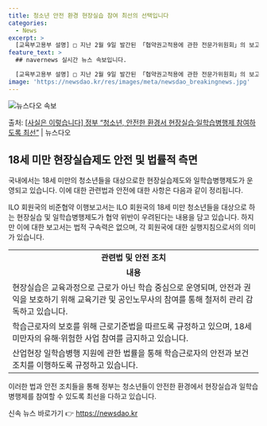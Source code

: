 ```yaml
---
title: 청소년 안전 환경 현장실습 참여 최선의 선택입니다
categories:
  - News
excerpt: >
  [교육부고용부 설명] □ 지난 2월 9일 발간된 「협약권고적용에 관한 전문가위원회」의 보고서는 ILO 회원국…
feature_text: >
  ## navernews 실시간 뉴스 속보입니다.

  [교육부고용부 설명] □ 지난 2월 9일 발간된 「협약권고적용에 관한 전문가위원회」의 보고서는 ILO 회원국…
image: 'https://newsdao.kr/res/images/meta/newsdao_breakingnews.jpg'
---
```


![뉴스다오 속보](https://newsdao.kr/res/images/meta/newsdao_breakingnews.jpg)

<p>출처: <a href="https://newsdao.kr/3186" rel="dofollow">[사실은 이렇습니다] 정부 “청소년, 안전한 환경서 현장실습·일학습병행제 참여하도록 최선”</a> | 뉴스다오</p>

<h2 data-ke-size="size26">18세 미만 현장실습제도 안전 및 법률적 측면</h2>
국내에서는 18세 미만의 청소년들을 대상으로한 현장실습제도와 일학습병행제도가 운영되고 있습니다. 이에 대한 관련법과 안전에 대한 사항은 다음과 같이 정리됩니다.

<p data-ke-size="size16">ILO 회원국의 비준협약 이행보고서는 ILO 회원국의 18세 미만 청소년들을 대상으로 하는 현장실습 및 일학습병행제도가 협약 위반이 우려된다는 내용을 담고 있습니다. 하지만 이에 대한 보고서는 법적 구속력은 없으며, 각 회원국에 대한 실행지침으로서의 의미가 있습니다.</p>

<table>
	<tr>
		<td style="text-align: center; height: 17px;"><b>관련법 및 안전 조치</b></td>
	</tr>
	<tr>
		<td style="text-align: center; height: 17px;"><b>내용</b></td>
	</tr>
	<tr>
		<td>현장실습은 교육과정으로 근로가 아닌 학습 중심으로 운영되며, 안전과 권익을 보호하기 위해 교육기관 및 공인노무사의 참여를 통해 철저히 관리 감독하고 있습니다.</td>
	</tr>
	<tr>
		<td>학습근로자의 보호를 위해 근로기준법을 따르도록 규정하고 있으며, 18세 미만자의 유해·위험한 사업 참여를 금지하고 있습니다.</td>
	</tr>
	<tr>
		<td>산업현장 일학습병행 지원에 관한 법률을 통해 학습근로자의 안전과 보건 조치를 이행하도록 규정하고 있습니다.</td>
	</tr>
</table>

이러한 법과 안전 조치들을 통해 정부는 청소년들이 안전한 환경에서 현장실습과 일학습병행제를 참여할 수 있도록 최선을 다하고 있습니다. 

신속 뉴스 바로가기 👉 <a href="https://newsdao.kr" rel="dofollow">https://newsdao.kr</a>


